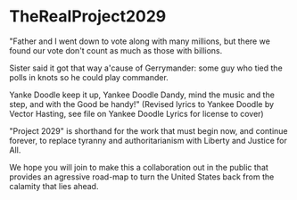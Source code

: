 # TheRealProject2029
"Father and I went down to vote along with many millions,
  but there we found our vote don't count as much as those with billions.

Sister said it got that way a'cause of Gerrymander:
  some guy who tied the polls in knots so he could play commander. 

Yanke Doodle keep it up, Yankee Doodle Dandy,
  mind the music and the step, and with the Good be handy!"
(Revised lyrics to Yankee Doodle by Vector Hasting, see file on Yankee Doodle Lyrics for license to cover)

"Project 2029" is shorthand for the work that must begin now, and continue forever, to replace tyranny and authoritarianism with Liberty and Justice for All. 

We hope you will join to make this a collaboration out in the public that provides an agressive road-map to turn the United States back from the calamity that lies ahead. 
